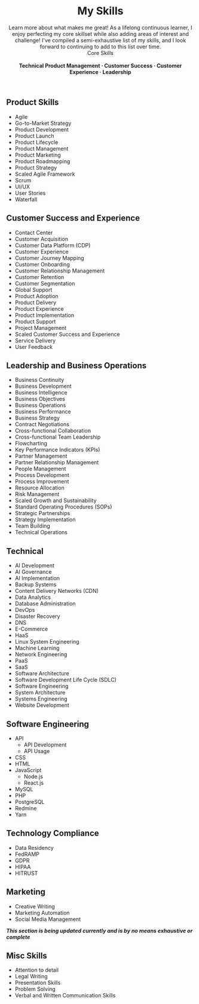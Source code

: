 <h1 align="center">My Skills</h1>

<p align="center">
    Learn more about what makes me great! As a lifelong continuous learner, I enjoy perfecting my core skillset while also adding areas of interest and challenge! I've compiled a semi-exhaustive list of my skills, and I look forward to continuing to add to this list over time.
    <br />
    Core Skills
    <br />
    <br />
    <b>Technical Product Management
    ·
    Customer Success
    ·
    Customer Experience
    ·
    Leadership</b>
  </p>

<br />

## Product Skills

* Agile
* Go-to-Market Strategy
* Product Development
* Product Launch
* Product Lifecycle
* Product Management
* Product Marketing
* Product Roadmapping
* Product Strategy
* Scaled Agile Framework
* Scrum
* UI/UX
* User Stories
* Waterfall

## Customer Success and Experience

* Contact Center
* Customer Acquisition
* Customer Data Platform (CDP)
* Customer Experience
* Customer Journey Mapping
* Customer Onboarding
* Customer Relationship Management
* Customer Retention
* Customer Segmentation
* Global Support
* Product Adoption
* Product Delivery
* Product Experience
* Product Implementation
* Product Support
* Project Management
* Scaled Customer Success and Experience
* Service Delivery
* User Feedback


## Leadership and Business Operations

* Business Continuity
* Business Development
* Business Intelligence
* Business Objectives
* Business Operations
* Business Performance
* Business Strategy
* Contract Negotiations
* Cross-functional Collaboration
* Cross-functional Team Leadership
* Flowcharting
* Key Performance Indicators (KPIs)
* Partner Management
* Partner Relationship Management
* People Management
* Process Development
* Process Improvement
* Resource Allocation
* Risk Management
* Scaled Growth and Sustainability
* Standard Operating Procedures (SOPs)
* Strategic Partnerships
* Strategy Implementation
* Team Building
* Technical Operations


## Technical

* AI Development
* AI Governance
* AI Implementation
* Backup Systems
* Content Delivery Networks (CDN)
* Data Analytics
* Database Administration
* DevOps
* Disaster Recovery
* DNS
* E-Commerce
* HaaS
* Linux System Engineering
* Machine Learning
* Network Engineering
* PaaS
* SaaS
* Software Architecture
* Software Development Life Cycle (SDLC)
* Software Engineering
* System Architecture
* Systems Engineering
* Website Development

## Software Engineering

* API
  * API Development
  * API Usage
* CSS
* HTML
* JavaScript
  * Node.js
  * React.js
* MySQL
* PHP
* PostgreSQL
* Redmine
* Yarn

## Technology Compliance

* Data Residency
* FedRAMP
* GDPR
* HIPAA
* HITRUST

## Marketing

* Creative Writing
* Marketing Automation
* Social Media Management

***This section is being updated currently and is by no means exhaustive or complete***

## Misc Skills

* Attention to detail
* Legal Writing
* Presentation Skills
* Problem Solving
* Verbal and Written Communication Skills